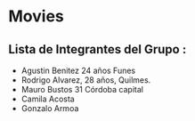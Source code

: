 # Movies
## Lista de Integrantes del Grupo :
 - Agustin Benitez 24 años Funes
 - Rodrigo Alvarez, 28 años, Quilmes.
 - Mauro Bustos 31 Córdoba capital
 - Camila Acosta
 - Gonzalo Armoa